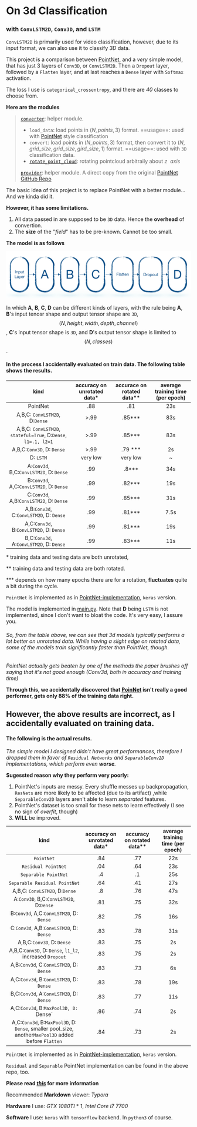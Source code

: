# On 3d Classification

### with `ConvLSTM2D`, `Conv3D`, and `LSTM`

`ConvLSTM2D` is primarily used for video classification, however, due to its input format, we can also use it to classify *3D* data.

This project is a comparison between [PointNet][p-net], and a _very_ simple model, that has just 3 layers of `Conv3D`, or `ConvLSTM2D`. Then a `Dropout` layer, followed by a `Flatten` layer, and at last reaches a `Dense` layer with `Softmax` activation.

The loss I use is `categorical_crossentropy`, and there are _40_ classes to choose from. 

**Here are the modules**

>  [`converter`](converter.py): helper module.  
>
>  *	`load_data`: load points in $(N, points, 3)$ format. ==usage==: used with [PointNet][p-net] style classification
>  *	`convert`: load points in $(N, points, 3)$ format, then convert it to $(N, grid\_size, grid\_size,gird\_size, 1 )$  format. ==usage==: used with `3D` classification data.
>  *	[`rotate_point_cloud`](converter_copy.py): rotating pointcloud arbitraily about $z\ \ axis$ 
>
>  [`provider`](provider.py): helper module. A direct copy from the original [PointNet GitHub Repo][p-net repo]

The basic idea of this project is to replace PointNet with a better module... And we kinda did it. 

**However, it has some limitations.**

1. All data passed in are supposed to be `3D` data. Hence the **overhead** of convertion.
2. The __size__ of the "_field_" has to be pre-known. Cannot be too small.

**The model is as follows**

![model](model.png)

In which **A**, **B**, **C**, **D** can be different kinds of layers, with the rule being **A**, **B**'s input tenosr shape and output tensor shape are `3D`, $$(N, height, width, depth, channel)$$, **C**'s input tensor shape is `3D`, and **D**'s output tensor shape is limited to $$(N, classes)$$. 

#### In the process I accidentally evaluated on train data. The following table shows the results.

|                             kind                             | accuracy on unrotated data* | accurace on rotated data** | average training time (per epoch) |
| :----------------------------------------------------------: | :-------------------------: | :------------------------: | :-----------------------: |
|                           PointNet                           |             .88             |            .81             |            23s            |
|               A,B,C: `ConvLSTM2D`,  D:`Dense`                |            >.99             |          .85\*\*\*           |            83s            |
| A,B,C: `ConvLSTM2D`, `stateful=True`,  D:`Dense`, `l1=.1, l2=1` |            >.99             |          .85\*\*\*           |            83s            |
|                  A,B,C:`Conv3D`, D: `Dense`                  |            >.99             |          .79 \*\*\*           |            2s             |
|                          D: `LSTM`                           |          very low           |          very low          |             ~             |
|           A:`Conv3d`, B,C:`ConvLSTM2D`, D: `Dense`           |             .99             |           .8\*\*\*           |            34s            |
|           B:`Conv3d`, A,C:`ConvLSTM2D`, D: `Dense`           |             .99             |          .82\*\*\*           |            19s            |
|           C:`Conv3d`, A,B:`ConvLSTM2D`, D: `Dense`           |             .99             |          .85\*\*\*           |            31s            |
|           A,B:`Conv3d`, C:`ConvLSTM2D`, D: `Dense`           |             .99             |          .81\*\*\*           |            7.5s           |
|           A,C:`Conv3d`, B:`ConvLSTM2D`, D: `Dense`           |             .99             |          .81\*\*\*           |            19s            |
|           B,C:`Conv3d`, A:`ConvLSTM2D`, D: `Dense`           |             .99             |          .83\*\*\*          |            11s            |

\* training data and testing data are both unrotated, 

\*\* training data and testing data are both rotated.

\*\*\* depends on how many epochs there are for a rotation, **fluctuates** quite a bit during the cycle.

`PointNet` is implemented as in [PointNet-implementation][p-net code], `keras` version.

The model is implemented in [main.py](main.py). Note that **D** being `LSTM` is not implemented, since I don't want to bloat the code. It's very easy, I assure you.

###### So, from the table above, we can see that 3d models typically performs a lot better on unrotated data. While having a slight edge on rotated data, _some_ of the models train _significantly_ faster than _PointNet_, though.

_PointNet actually gets beaten by one of the methods the paper brushes off saying that it's not good enough (Conv3d, both in accuracy and training time)_

**Through this, we accidentally discovered that [PoinNet][ p-net ] isn't really a good performer, gets only 88% of the training data right.**

## However, the above results are incorrect, as I accidentally evaluated on training data.


#### The following is the actual results.

_The simple model I designed didn't have great performances, therefore I dropped them in favor of `Residual Networks` and `SeparableConv2D` implementations, which perform even **worse**._

**Sugessted reason why they perform very poorly:**

1. PointNet's inputs are messy. Every shuffle messes up backpropagation, `ResNets` are more likely to be affected (due to its artifact) ,while `SeparableConv2D` layers aren't able to learn _separated_ features.
2. PointNet's dataset is too small for these nets to learn effectively (I see no sign of _overfit_, though)
3. **WILL** be improved.

|                             kind                             | accuracy on unrotated data\* | accuracy on rotated data\*\* | average training time (per epoch) |
| :----------------------------------------------------------: | :--------------------------: | :--------------------------: | :-------------------------------: |
|                          `PointNet`                          |             .84              |             .77              |                22s                |
|                     `Residual PointNet`                      |             .04              |             .64              |                23s                |
|                     `Separable PointNet`                     |              .4              |              .1              |                25s                |
|                `Separable Residual PointNet`                 |             .64              |             .41              |                27s                |
|               A,B,C: `ConvLSTM2D`,  D:`Dense`                |              .8              |             .76              |                47s                |
|           A:`Conv3D`,  B,C:`ConvLSTM2D`, D:`Dense`           |             .81              |             .75              |                32s                |
|           B:`Conv3d`, A,C:`ConvLSTM2D`, D: `Dense`           |             .82              |             .75              |                16s                |
|           C:`Conv3d`, A,B:`ConvLSTM2D`, D: `Dense`           |             .83              |             .78              |                31s                |
|                  A,B,C:`Conv3D`, D: `Dense`                  |             .83              |             .75              |                2s                 |
|   A,B,C:`Conv3D`, D: `Dense`, `l1_l2`, increased `Dropout`   |             .83              |             .75              |                2s                 |
|           A,B:`Conv3d`, C:`ConvLSTM2D`, D: `Dense`           |             .83              |             .73              |                6s                 |
|           A,C:`Conv3d`, B:`ConvLSTM2D`, D: `Dense`           |             .83              |             .78              |                19s                |
|           B,C:`Conv3d`, A:`ConvLSTM2D`, D: `Dense`           |             .83              |             .77              |                11s                |
|            A,C:`Conv3d`, B:`MaxPool3D, D: `Dense`            |             .86              |             .74              |                2s                 |
| A,C:`Conv3d`, B:`MaxPool3D`, D: `Dense`, smaller pool_size, another`MaxPool3D` added before `Flatten` |             .84              |             .73              |                2s                 |

`PointNet` is implemented as in [PointNet-implementation][p-net code], `keras` version.

`Residual` and `Separable` PointNet implementation can be found in the above repo, too. 

**Please read [_this_][p-net code] for more information**

Recommended **Markdown** viewer: _Typora_

**Hardware** I use: _GTX 1080TI_ * 1, _Intel Core i7 7700_

**Software** I use: `keras` with `tensorflow` backend. In `python3` of course.

[p-net]: https://arxiv.org/abs/1612.00593	"PointNet paper"
[p-net repo]: https://github.com/charlesq34/pointnet " PointNet implementation on GitHub "
[p-net code]: https://github.com/MutatedFlood/pointnet-implementation.git	"PointNet implementation I wrote"
